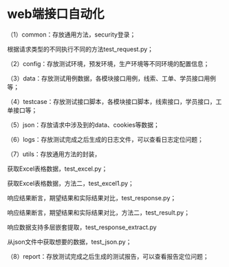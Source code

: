 # web端接口自动化

（1）common：存放通用方法，security登录；

根据请求类型的不同执行不同的方法test_request.py；

（2）config：存放测试环境，预发环境，生产环境等不同环境的配置信息；

（3）data：存放测试用例数据，各模块接口用例，线索、工单、学员接口用例等；

（4）testcase：存放测试接口脚本，各模块接口脚本，线索接口，学员接口，工单接口等；

（5）json：存放请求中涉及到的data、cookies等数据；

（6）logs：存放测试完成之后生成的日志文件，可以查看日志定位问题；

（7）utils：存放通用方法的封装，

获取Excel表格数据，test_excel.py；

获取Excel表格数据，方法二，test_excel1.py；

响应结果断言，期望结果和实际结果对比，test_response.py；

响应结果断言，期望结果和实际结果对比，方法二，test_result.py；

响应数据支持多层嵌套提取，test_response_extract.py

从json文件中获取想要的数据，test_json.py；

（8）report：存放测试完成之后生成的测试报告，可以查看报告定位问题；
